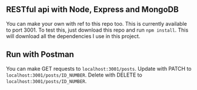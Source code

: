 ## RESTful api with Node, Express and MongoDB

You can make your own with ref to this repo too. This is currently available to port 3001. To test this, just download this repo and run ` npm install `. This will download all the dependencies I use in this project. 

## Run with Postman

You can make GET requests to `localhost:3001/posts`. Update with PATCH to `localhost:3001/posts/ID_NUMBER`. Delete with DELETE to `localhost:3001/posts/ID_NUMBER`.
